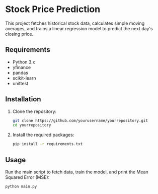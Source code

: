 # Stock Price Prediction

This project fetches historical stock data, calculates simple moving averages, and trains a linear regression model to predict the next day's closing price.

## Requirements

- Python 3.x
- yfinance
- pandas
- scikit-learn
- unittest

## Installation

1. Clone the repository:
    ```sh
    git clone https://github.com/yourusername/yourrepository.git
    cd yourrepository
    ```

2. Install the required packages:
    ```sh
    pip install -r requirements.txt
    ```

## Usage

Run the main script to fetch data, train the model, and print the Mean Squared Error (MSE):
```sh
python main.py
```